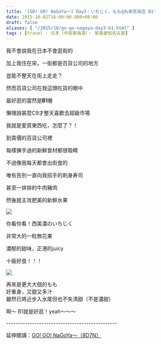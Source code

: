 ```yaml
---
title: '[GO! GO! NaGoYa～] Day3：いちじく、もも@丸栄百貨店 B1'
date: 2015-10-02T16:00:00.000+08:00
draft: false
aliases: [ "/2015/10/go-go-nagoya-day3-b1.html" ]
tags : [travel - 日本（中部東海道）・ 尾張愛知名古屋]
---
```


我不會說我在日本不會逛街的  

加上我住在栄，一街都是百貨公司的地方

豈能不整天在街上走走？

  

然而百貨公司在我這頭吃貨的眼中

最好逛的當然是**B1**層

懶理說甚麼C9才整天喜歡去超級市場

我就是愛買東西吃，怎麼了？！

  

到貴價的百貨公司裡

每樣揀手過的新鮮食材都很吸睛

不過像我每天都會出街食的

唯有告別一直向我招手的刺身寿司

甚至一排排的牛肉豬肉

然後就主攻肥美的新鮮水果

[![](https://c2.staticflickr.com/6/5672/21749868406_c08a4b34f4_z.jpg)](https://c2.staticflickr.com/6/5672/21749868406_c08a4b34f4_z.jpg)

你看你看！西美濃のいちじく

非常大的一粒無花果

濃郁的甜味，正港的juicy

十級好食！！！

[![](https://c1.staticflickr.com/1/740/21776003775_dc764f494e_z.jpg)](https://c1.staticflickr.com/1/740/21776003775_dc764f494e_z.jpg)

再來是更大大個的もも  
好重身，又甜又多汁  
雖然已將近步入水尾但也不失清甜（不是濃甜）  

  

啊～ B1就是好逛！yeah～～～  
  
\-----------------------------------------------  
  
延伸閱讀：[GO! GO! NaGoYa～（8D7N）](http://www.hidie.net/2015/11/go-go-nagoya8d7n.html)